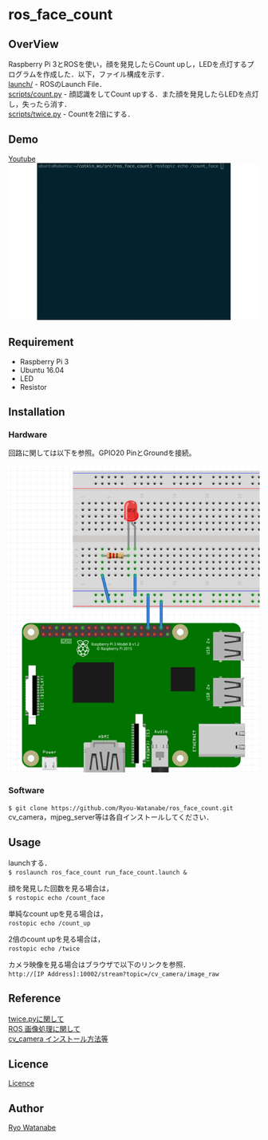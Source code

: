 # ros_face_count
## OverView
Raspberry Pi 3とROSを使い，顔を発見したらCount upし，LEDを点灯するプログラムを作成した．以下，ファイル構成を示す．  
[launch/](https://github.com/Ryou-Watanabe/ros_face_count/tree/master/launch) - ROSのLaunch File．  
[scripts/count.py](https://github.com/Ryou-Watanabe/ros_face_count/blob/master/scripts/count.py) - 顔認識をしてCount upする．また顔を発見したらLEDを点灯し，失ったら消す．  
[scripts/twice.py](https://github.com/Ryou-Watanabe/ros_face_count/blob/master/scripts/twice.py) - Countを2倍にする．  

## Demo
[Youtube](https://youtu.be/OmNGXfXs4kM)  
![gif](https://github.com/Ryou-Watanabe/ros_face_count/blob/images/ros_face.gif)

## Requirement
* Raspberry Pi 3
* Ubuntu 16.04
* LED
* Resistor

## Installation
### Hardware
回路に関しては以下を参照。GPIO20 PinとGroundを接続。

![回路図](https://github.com/Ryou-Watanabe/ros_face_count/blob/images/ros_face_count1.png)

### Software
`$ git clone https://github.com/Ryou-Watanabe/ros_face_count.git`  
cv_camera，mjpeg_server等は各自インストールしてください．

## Usage
launchする．  
`$ roslaunch ros_face_count run_face_count.launch &`

顔を発見した回数を見る場合は，  
`$ rostopic echo /count_face`

単純なcount upを見る場合は，  
`rostopic echo /count_up`

2倍のcount upを見る場合は，  
`rostopic echo /twice`

カメラ映像を見る場合はブラウザで以下のリンクを参照．  
`http://[IP Address]:10002/stream?topic=/cv_camera/image_raw`

## Reference
[twice.pyに関して](https://lab.ueda.asia/?presenpress=ロボットシステム学2016第13回#/)  
[ROS 画像処理に関して](https://github.com/ryuichiueda/pimouse_vision_control)  
[cv_camera インストール方法等](https://lab.ueda.asia/?presenpress=ロボットシステム学2016第12回#/11)

## Licence
[Licence](https://github.com/Ryou-Watanabe/ros_face_count/blob/master/LICENSE)

## Author
[Ryo Watanabe](https://github.com/wataryooou)
